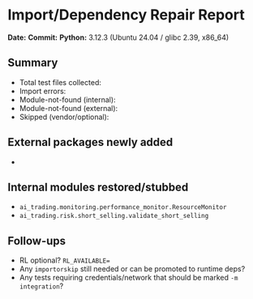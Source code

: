 # Import/Dependency Repair Report

**Date:** <!-- fill in -->
**Commit:** <!-- fill in -->
**Python:** 3.12.3 (Ubuntu 24.04 / glibc 2.39, x86_64)

## Summary
- Total test files collected: <!-- fill in -->
- Import errors: <!-- count -->
- Module-not-found (internal): <!-- list -->
- Module-not-found (external): <!-- list -->
- Skipped (vendor/optional): <!-- list -->

## External packages newly added
- <!-- e.g., scikit-learn==1.5.2, scipy==1.13.1, threadpoolctl==3.5.0, schedule==1.2.2, … -->

## Internal modules restored/stubbed
- `ai_trading.monitoring.performance_monitor.ResourceMonitor`
- `ai_trading.risk.short_selling.validate_short_selling`

## Follow-ups
- RL optional? `RL_AVAILABLE=` <!-- true/false -->
- Any `importorskip` still needed or can be promoted to runtime deps?
- Any tests requiring credentials/network that should be marked `-m integration`?

